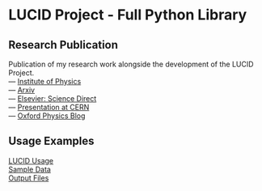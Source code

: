 # LUCID Project - Full Python Library

## Research Publication
Publication of my research work alongside the development of the LUCID Project.  
— [Institute of Physics](http://iopscience.iop.org/article/10.1088/1748-0221/13/10/C10004)  
— [Arxiv](https://arxiv.org/abs/1810.12876)  
— [Elsevier: Science Direct](https://www.sciencedirect.com/science/article/pii/S0273117718308330)  
— [Presentation at CERN](https://indico.cern.ch/event/694586/contributions/2928580/attachments/1616003/2568349/LUCID_CERN_Presentation.pdf)  
— [Oxford Physics Blog](https://www2.physics.ox.ac.uk/blog/astro-blog/2019/02/26/lucid-in-the-sky-a-stunning-example-of-research-in-schools)

## Usage Examples
[LUCID Usage](https://github.com/amshenoy/lucid_project/blob/master/lucid_usage.ipynb)  
[Sample Data](https://github.com/amshenoy/lucid_project/tree/master/sample_data)  
[Output Files](https://github.com/amshenoy/lucid_project/tree/master/output)  

